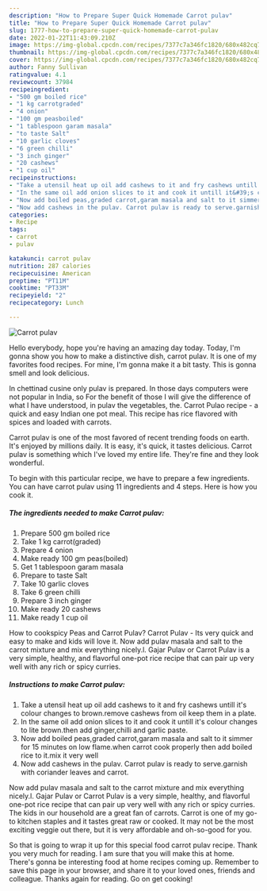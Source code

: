 ```yaml
---
description: "How to Prepare Super Quick Homemade Carrot pulav"
title: "How to Prepare Super Quick Homemade Carrot pulav"
slug: 1777-how-to-prepare-super-quick-homemade-carrot-pulav
date: 2022-01-22T11:43:09.210Z
image: https://img-global.cpcdn.com/recipes/7377c7a346fc1820/680x482cq70/carrot-pulav-recipe-main-photo.jpg
thumbnail: https://img-global.cpcdn.com/recipes/7377c7a346fc1820/680x482cq70/carrot-pulav-recipe-main-photo.jpg
cover: https://img-global.cpcdn.com/recipes/7377c7a346fc1820/680x482cq70/carrot-pulav-recipe-main-photo.jpg
author: Fanny Sullivan
ratingvalue: 4.1
reviewcount: 37984
recipeingredient:
- "500 gm boiled rice"
- "1 kg carrotgraded"
- "4 onion"
- "100 gm peasboiled"
- "1 tablespoon garam masala"
- "to taste Salt"
- "10 garlic cloves"
- "6 green chilli"
- "3 inch ginger"
- "20 cashews"
- "1 cup oil"
recipeinstructions:
- "Take a utensil heat up oil add cashews to it and fry cashews untill it&#39;s colour changes to brown.remove cashews from oil keep them in a plate."
- "In the same oil add onion slices to it and cook it untill it&#39;s colour changes to lite brown.then add ginger,chilli and garlic paste."
- "Now add boiled peas,graded carrot,garam masala and salt to it simmer for 15 minutes on low flame.when carrot cook properly then add boiled rice to it.mix it very well"
- "Now add cashews in the pulav. Carrot pulav is ready to serve.garnish with coriander leaves and carrot."
categories:
- Recipe
tags:
- carrot
- pulav

katakunci: carrot pulav 
nutrition: 287 calories
recipecuisine: American
preptime: "PT11M"
cooktime: "PT33M"
recipeyield: "2"
recipecategory: Lunch

---
```



![Carrot pulav](https://img-global.cpcdn.com/recipes/7377c7a346fc1820/680x482cq70/carrot-pulav-recipe-main-photo.jpg)

Hello everybody, hope you're having an amazing day today. Today, I'm gonna show you how to make a distinctive dish, carrot pulav. It is one of my favorites food recipes. For mine, I'm gonna make it a bit tasty. This is gonna smell and look delicious.

In chettinad cusine only pulav is prepared. In those days computers were not popular in India, so For the benefit of those I will give the difference of what I have understood, in pulav the vegetables, the. Carrot Pulao recipe - a quick and easy Indian one pot meal. This recipe has rice flavored with spices and loaded with carrots.

Carrot pulav is one of the most favored of recent trending foods on earth. It's enjoyed by millions daily. It is easy, it's quick, it tastes delicious. Carrot pulav is something which I've loved my entire life. They're fine and they look wonderful.


To begin with this particular recipe, we have to prepare a few ingredients. You can have carrot pulav using 11 ingredients and 4 steps. Here is how you cook it.

<!--inarticleads1-->

##### The ingredients needed to make Carrot pulav:

1. Prepare 500 gm boiled rice
1. Take 1 kg carrot(graded)
1. Prepare 4 onion
1. Make ready 100 gm peas(boiled)
1. Get 1 tablespoon garam masala
1. Prepare to taste Salt
1. Take 10 garlic cloves
1. Take 6 green chilli
1. Prepare 3 inch ginger
1. Make ready 20 cashews
1. Make ready 1 cup oil


How to cookspicy Peas and Carrot Pulav? Carrot Pulav - Its very quick and easy to make and kids will love it. Now add pulav masala and salt to the carrot mixture and mix everything nicely.l. Gajar Pulav or Carrot Pulav is a very simple, healthy, and flavorful one-pot rice recipe that can pair up very well with any rich or spicy curries. 

<!--inarticleads2-->

##### Instructions to make Carrot pulav:

1. Take a utensil heat up oil add cashews to it and fry cashews untill it&#39;s colour changes to brown.remove cashews from oil keep them in a plate.
1. In the same oil add onion slices to it and cook it untill it&#39;s colour changes to lite brown.then add ginger,chilli and garlic paste.
1. Now add boiled peas,graded carrot,garam masala and salt to it simmer for 15 minutes on low flame.when carrot cook properly then add boiled rice to it.mix it very well
1. Now add cashews in the pulav. Carrot pulav is ready to serve.garnish with coriander leaves and carrot.


Now add pulav masala and salt to the carrot mixture and mix everything nicely.l. Gajar Pulav or Carrot Pulav is a very simple, healthy, and flavorful one-pot rice recipe that can pair up very well with any rich or spicy curries. The kids in our household are a great fan of carrots. Carrot is one of my go-to kitchen staples and it tastes great raw or cooked. It may not be the most exciting veggie out there, but it is very affordable and oh-so-good for you. 

So that is going to wrap it up for this special food carrot pulav recipe. Thank you very much for reading. I am sure that you will make this at home. There's gonna be interesting food at home recipes coming up. Remember to save this page in your browser, and share it to your loved ones, friends and colleague. Thanks again for reading. Go on get cooking!
